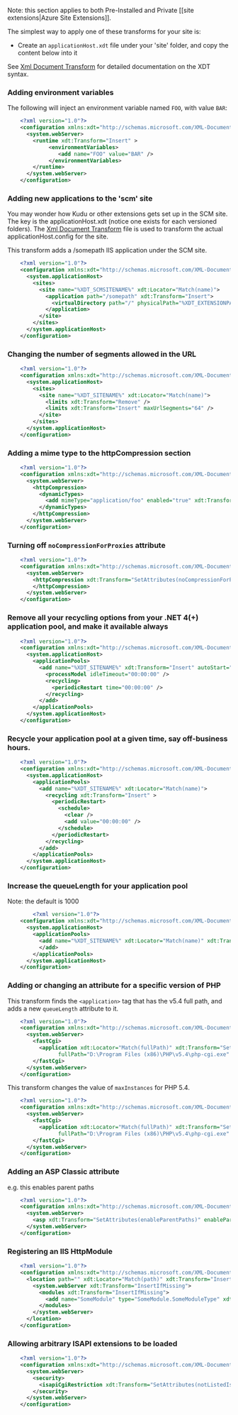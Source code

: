 Note: this section applies to both Pre-Installed and Private [[site extensions|Azure Site Extensions]].

The simplest way to apply one of these transforms for your site is:

- Create an `applicationHost.xdt` file under your 'site' folder, and copy the content below into it

See [Xml Document Transform](http://msdn.microsoft.com/en-us/library/dd465326.aspx) for detailed documentation on the XDT syntax.

### Adding environment variables

The following will inject an environment variable named `FOO`, with value `BAR`:
```xml
    <?xml version="1.0"?> 
    <configuration xmlns:xdt="http://schemas.microsoft.com/XML-Document-Transform"> 
      <system.webServer> 
        <runtime xdt:Transform="Insert" >
             <environmentVariables>
                <add name="FOO" value="BAR" />    
             </environmentVariables>
        </runtime> 
      </system.webServer> 
    </configuration> 
```


### Adding new applications to the 'scm' site

You may wonder how Kudu or other extensions gets set up in the SCM site. The key is the applicationHost.xdt (notice one exists for each versioned folders). The [Xml Document Transform](http://msdn.microsoft.com/en-us/library/dd465326.aspx) file is used to transform the actual applicationHost.config for the site. 

This transform adds a /somepath IIS application under the SCM site.

```xml
    <?xml version="1.0"?>
    <configuration xmlns:xdt="http://schemas.microsoft.com/XML-Document-Transform">
      <system.applicationHost>
        <sites>
          <site name="%XDT_SCMSITENAME%" xdt:Locator="Match(name)">
            <application path="/somepath" xdt:Transform="Insert">
              <virtualDirectory path="/" physicalPath="%XDT_EXTENSIONPATH%" />
            </application>
          </site>
        </sites>
      </system.applicationHost>
    </configuration>
```


### Changing the number of segments allowed in the URL

```xml
    <?xml version="1.0"?>
    <configuration xmlns:xdt="http://schemas.microsoft.com/XML-Document-Transform">
      <system.applicationHost>
        <sites>
          <site name="%XDT_SITENAME%" xdt:Locator="Match(name)">
            <limits xdt:Transform="Remove" />
            <limits xdt:Transform="Insert" maxUrlSegments="64" />
          </site>
        </sites>
      </system.applicationHost>
    </configuration>
```

### Adding a mime type to the httpCompression section

```xml
    <?xml version="1.0"?>
    <configuration xmlns:xdt="http://schemas.microsoft.com/XML-Document-Transform">
      <system.webServer>
        <httpCompression>
          <dynamicTypes>
            <add mimeType="application/foo" enabled="true" xdt:Transform="Insert" />
          </dynamicTypes>
        </httpCompression>
      </system.webServer>
    </configuration>
```

### Turning off `noCompressionForProxies` attribute

```xml
	<?xml version="1.0"?>
	<configuration xmlns:xdt="http://schemas.microsoft.com/XML-Document-Transform">
	  <system.webServer>
	    <httpCompression xdt:Transform="SetAttributes(noCompressionForProxies)" noCompressionForProxies="false" >
	    </httpCompression>
	  </system.webServer>
	</configuration>
```

### Remove all your recycling options from your .NET 4(+) application pool, and make it available always

```xml
    <?xml version="1.0"?>
    <configuration xmlns:xdt="http://schemas.microsoft.com/XML-Document-Transform">
      <system.applicationHost>
        <applicationPools>
          <add name="%XDT_SITENAME%" xdt:Transform="Insert" autoStart="true" managedRuntimeVersion="v4.0" startMode="AlwaysRunning">
            <processModel idleTimeout="00:00:00" />
            <recycling>
              <periodicRestart time="00:00:00" />
            </recycling>
          </add>
        </applicationPools>
      </system.applicationHost>
    </configuration>
```        

### Recycle your application pool at a given time, say off-business hours.

```xml
    <?xml version="1.0"?>
    <configuration xmlns:xdt="http://schemas.microsoft.com/XML-Document-Transform">
      <system.applicationHost>
        <applicationPools>
          <add name="%XDT_SITENAME%" xdt:Locator="Match(name)">
            <recycling xdt:Transform="Insert" >
              <periodicRestart>
                <schedule>
                  <clear />
                  <add value="00:00:00" />
                </schedule>
              </periodicRestart>
            </recycling>
          </add>
        </applicationPools>
      </system.applicationHost>
    </configuration>
```

### Increase the queueLength for your application pool

Note: the default is 1000

```xml
        <?xml version="1.0"?>
	<configuration xmlns:xdt="http://schemas.microsoft.com/XML-Document-Transform">
	  <system.applicationHost>
	    <applicationPools>
	      <add name="%XDT_SITENAME%" xdt:Locator="Match(name)" xdt:Transform="SetAttributes(queueLength)" queueLength="5000">
	      </add>
	    </applicationPools>
	  </system.applicationHost>
	</configuration>
```

### Adding or changing an attribute for a specific version of PHP

This transform finds the `<application>` tag that has the v5.4 full path, and adds a new `queueLength` attribute to it.

```xml
    <?xml version="1.0"?>
    <configuration xmlns:xdt="http://schemas.microsoft.com/XML-Document-Transform">
      <system.webServer>
        <fastCgi>
          <application xdt:Locator="Match(fullPath)" xdt:Transform="SetAttributes(queueLength)"
                fullPath="D:\Program Files (x86)\PHP\v5.4\php-cgi.exe" queueLength="5000"/>
        </fastCgi>
      </system.webServer>
    </configuration>
```

This transform changes the value of `maxInstances` for PHP 5.4.

```xml
    <?xml version="1.0"?>
    <configuration xmlns:xdt="http://schemas.microsoft.com/XML-Document-Transform">
      <system.webServer>
        <fastCgi>
          <application xdt:Locator="Match(fullPath)" xdt:Transform="SetAttributes(maxInstances)"
                fullPath="D:\Program Files (x86)\PHP\v5.4\php-cgi.exe" maxInstances="8"/>
        </fastCgi>
      </system.webServer>
    </configuration>
```

### Adding an ASP Classic attribute

e.g. this enables parent paths

```xml
    <?xml version="1.0"?>
    <configuration xmlns:xdt="http://schemas.microsoft.com/XML-Document-Transform">
      <system.webServer>
        <asp xdt:Transform="SetAttributes(enableParentPaths)" enableParentPaths="true" />
      </system.webServer>
    </configuration>
```

### Registering an IIS HttpModule

```xml
    <?xml version="1.0"?>
    <configuration xmlns:xdt="http://schemas.microsoft.com/XML-Document-Transform">
      <location path="" xdt:Locator="Match(path)" xdt:Transform="InsertIfMissing">
        <system.webServer xdt:Transform="InsertIfMissing">
          <modules xdt:Transform="InsertIfMissing">
            <add name="SomeModule" type="SomeModule.SomeModuleType" xdt:Transform="Insert"/>
          </modules>
        </system.webServer>
      </location>
    </configuration>
```

### Allowing arbitrary ISAPI extensions to be loaded

```xml
    <?xml version="1.0"?>
    <configuration xmlns:xdt="http://schemas.microsoft.com/XML-Document-Transform">
      <system.webServer>
        <security>
          <isapiCgiRestriction xdt:Transform="SetAttributes(notListedIsapisAllowed)" notListedIsapisAllowed="true"/>
        </security>
      </system.webServer>
    </configuration>
```